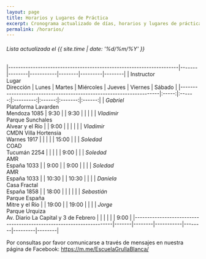 ```yaml
---
layout: page
title: Horarios y Lugares de Práctica
excerpt: Cronograma actualizado de días, horarios y lugares de práctica.
permalink: /horarios/
---
```

###### Lista actualizada el {{ site.time | date: '%d/%m/%Y' }}

|---------------------------------------------------------------------|-------|--------|-----------|--------|---------|--------|
| Instructor<br/>Lugar<br/>Dirección                                  | Lunes | Martes | Miércoles | Jueves | Viernes | Sábado |
|---------------------------------------------------------------------|:-----:|:------:|:---------:|:------:|:-------:|:------:|
| _Gabriel_<br/>Plataforma Lavarden<br/>Mendoza 1085                  |  9:30 |        |  9:30     |        |         |        |
| _Vladimir_<br/>Parque Sunchales<br/>Alvear y el Río                 |       |  9:00  |           |        |         |        |
| _Vladimir_<br/>CMDN Villa Hortensia<br/>Warnes 1917                 |       |        |           |        | 15:00   |        |
| _Soledad_<br/>COAD<br/>Tucumán 2254                                 |       |        |           |        |  9:00   |        |
| _Soledad_<br/>AMR<br/>España 1033                                   |       |  9:00  |           |  9:00  |         |        |
| _Soledad_<br/>AMR<br/>España 1033                                   |       | 10:30  |           | 10:30  |         |        |
| _Daniela_<br/>Casa Fractal<br/>España 1858                          |       | 18:00  |           |        |         |        |
| _Sebastián_<br/>Parque España<br/>Mitre y el Río                    |       | 19:00  |           | 19:00  |         |        |
| _Jorge_<br/>Parque Urquiza<br/>Av. Diario La Capital y 3 de Febrero |       |        |           |        |         |  9:00  |
|---------------------------------------------------------------------|-------|--------|-----------|--------|---------|--------|



Por consultas por favor comunicarse a través de mensajes en nuestra página de Facebook: <https://m.me/EscuelaGrullaBlanca/>
